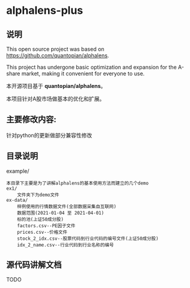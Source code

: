 # alphalens-plus
## 说明
This open source project was based on https://github.com/quantopian/alphalens.

This project has undergone basic optimization and expansion for the A-share market, making it convenient for everyone to use.

本开源项目基于 **quantopian/alphalens**。

本项目针对A股市场做基本的优化和扩展。


## 主要修改内容:
针对python的更新做部分兼容性修改

## 目录说明
example/
    
    本目录下主要是为了讲解alphalens的基本使用方法而建立的几个demo
    ex1/    
        文件夹下为demo文件
    ex-data/
        样例使用的行情数据文件(全部数据采集自互联网)
        数据范围(2021-01-04 至 2021-04-01)
        标的池(上证50成分股)
        factors.csv--PE因子文件
        prices.csv--价格文件
        stock_2_idx.csv--股票代码到行业代码的编号文件(上证50成分股)
        idx_2_name.csv--行业代码到行业名称的编号
## 源代码讲解文档
TODO
